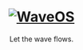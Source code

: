 <h1 align="center">
  <a href="https:/github.com/khuza08/WaveOS" target="_blank"><img src="https://github.com/khuza08/wavekit/blob/main/banner/bannerv1.png" alt="WaveOS"></a>
</h1>

<p align="center">Let the wave flows.</p>
